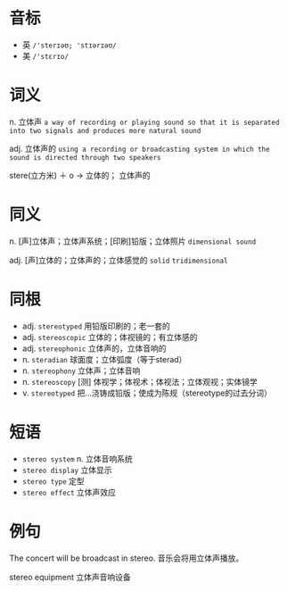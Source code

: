 # 音标

- 英 `/'sterɪəʊ; 'stɪərɪəʊ/`
- 美 `/'stɛrɪo/`

# 词义

n. 立体声
`a way of recording or playing sound so that it is separated into two signals and produces more natural sound`

adj. 立体声的
`using a recording or broadcasting system in which the sound is directed through two speakers`



stere(立方米) ＋ o → 立体的； 立体声的

# 同义

n. [声]立体声；立体声系统；[印刷]铅版；立体照片
`dimensional sound`

adj. [声]立体的；立体声的；立体感觉的
`solid` `tridimensional`

# 同根

- adj. `stereotyped` 用铅版印刷的；老一套的
- adj. `stereoscopic` 立体的；体视镜的；有立体感的
- adj. `stereophonic` 立体声的，立体音响的
- n. `steradian` 球面度；立体弧度（等于sterad）
- n. `stereophony` 立体声；立体音响
- n. `stereoscopy` [测] 体视学；体视术；体视法；立体观视；实体镜学
- v. `stereotyped` 把…浇铸成铅版；使成为陈规（stereotype的过去分词）

# 短语

- `stereo system` n. 立体音响系统
- `stereo display` 立体显示
- `stereo type` 定型
- `stereo effect` 立体声效应

# 例句

The concert will be broadcast in stereo.
音乐会将用立体声播放。

stereo equipment
立体声音响设备


